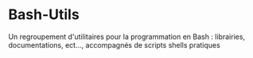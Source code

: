 # Bash-Utils
Un regroupement d'utilitaires pour la programmation en Bash : librairies, documentations, ect..., accompagnés de scripts shells pratiques
